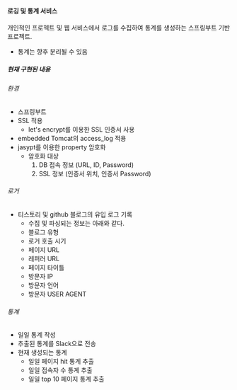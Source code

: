 #### 로깅 및 통계 서비스
개인적인 프로젝트 및 웹 서비스에서 로그를 수집하여 통계를 생성하는 스프링부트 기반 프로젝트.
- 통계는 향후 분리될 수 있음

##### 현재 구현된 내용
###### 환경
- 스프링부트
- SSL 적용
    - let's encrypt를 이용한 SSL 인증서 사용
- embedded Tomcat의 access_log 적용
- jasypt를 이용한 property 암호화
    - 암호화 대상
        1. DB 접속 정보 (URL, ID, Password)
        2. SSL 정보 (인증서 위치, 인증서 Password)

###### 로거
- 티스토리 및 github 블로그의 유입 로그 기록
    - 수집 및 파싱되는 정보는 아래와 같다.
    - 블로그 유형
    - 로거 호출 시기
    - 페이지 URL
    - 레퍼러 URL
    - 페이지 타이틀
    - 방문자 IP
    - 방문자 언어
    - 방문자 USER AGENT
     
###### 통계
- 일일 통계 작성
- 추출된 통계를 Slack으로 전송
- 현재 생성되는 통계
    - 일일 페이지 hit 통계 추출
    - 일일 접속자 수 통계 추출
    - 일일 top 10 페이지 통계 추출